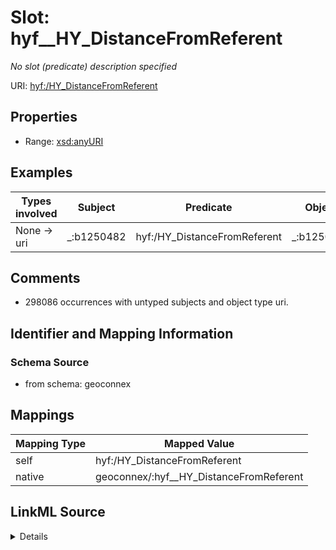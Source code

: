 

# Slot: hyf__HY_DistanceFromReferent


_No slot (predicate) description specified_





URI: [hyf:/HY_DistanceFromReferent](https://www.opengis.net/def/schema/hy_features/hyf/HY_DistanceFromReferent)



<!-- no inheritance hierarchy -->








## Properties

* Range: [xsd:anyURI](xsd:anyURI)






## Examples

| Types involved | Subject | Predicate | Object |
| --- | --- | --- | --- |
| None → uri | _:b1250482 | hyf:/HY_DistanceFromReferent | _:b1250483 |


## Comments

* 298086 occurrences with untyped subjects and object type uri.

## Identifier and Mapping Information







### Schema Source


* from schema: geoconnex




## Mappings

| Mapping Type | Mapped Value |
| ---  | ---  |
| self | hyf:/HY_DistanceFromReferent |
| native | geoconnex/:hyf__HY_DistanceFromReferent |




## LinkML Source

<details>
```yaml
name: hyf__HY_DistanceFromReferent
description: No slot (predicate) description specified
comments:
- 298086 occurrences with untyped subjects and object type uri.
examples:
- description: None → uri
  object:
    example_object: _:b1250483
    example_predicate: hyf:/HY_DistanceFromReferent
    example_subject: _:b1250482
from_schema: geoconnex
rank: 1000
slot_uri: hyf:/HY_DistanceFromReferent
alias: hyf__HY_DistanceFromReferent
range: uri

```
</details>